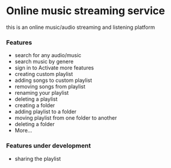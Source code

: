 # Online music streaming service
this is an online music/audio streaming and listening platform
### Features
- search for any audio/music
- search music by genere
- sign in to Activate more features
- creating custom playlist
- adding songs to custom playlist
- removing songs from playlist
- renaming your playlist
- deleting a playlist
- creating a folder
- adding playlist to a folder
- moving playlist from one folder to another
- deleting a folder
- More...
### Features under development
- sharing the playlist
